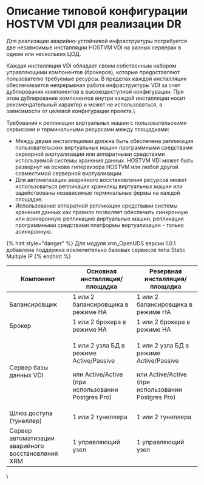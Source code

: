 # Описание типовой конфигурации HOSTVM VDI для реализации DR

Для реализации аварийно-устойчивой инфраструктуры потребуется две независимые инсталляции HOSTVM VDI на разных серверах в одном или нескольких ЦОД.&#x20;

Каждая инсталляция VDI обладает своим собственным набором управляющими компонентов (брокеров), которые предоставляют пользователю требуемые ресурсы. В пределах каждой инсталляции обеспечивается непрерывная работа инфраструктуры VDI за счет дублирования компонентов в высокодоступной конфигурации. При этом дублирование компонентов внутри каждой инсталляции носит рекомендательный характер и может не использоваться, в зависимости от целевой конфигурации проекта.\


Требования к репликации виртуальных машин с пользовательскими сервисами и терминальными ресурсами между площадками:

* Между двумя инсталляциями должна быть обеспечена репликация пользовательских виртуальных машин программными средствами серверной виртуализации или аппаратными средствами используемой системы хранения данных. HOSTVM VDI может быть развернут на основе гипервизора HOSTVM или любой другой совместимой серверной виртуализации.
* Для автоматизации аварийного восстановления ресурсов может использоваться репликация хранилищ виртуальных машин или задействованы независимые терминальные фермы на каждой площадке.
* Использование аппаратной репликации средствами системы хранения данных как правило позволяет обеспечить синхронную или асинхронную репликацию виртуальных машин, репликация программными средствами платформы виртуализации - только асинхронную.

{% hint style="danger" %}
Для модуля xrm\_OpenUDS версии 1.0.1 добавлена поддержка исключительно базовых сервисов типа Static Multiple IP
{% endhint %}

| Компонент                                          | Основная инсталляция/площадка                                                                            | Резервная инсталляция/площадка                                                                           |
| -------------------------------------------------- | -------------------------------------------------------------------------------------------------------- | -------------------------------------------------------------------------------------------------------- |
| Балансировщик                                      | 1 или 2 балансировщика  в режиме HA                                                                      | 1 или 2 балансировщика в режиме HA                                                                       |
| Брокер                                             | 1 или 2 брокера в режиме HA                                                                              | 1 или 2 брокера в режиме HA                                                                              |
| Сервер базы данных VDI                             | <p>1 или 2 узла БД в режиме Active/Passive </p><p>или Active/Active (при использовании Postgres Pro)</p> | <p>1 или 2 узла БД в режиме Active/Passive </p><p>или Active/Active (при использовании Postgres Pro)</p> |
| Шлюз доступа (тунеллер)                            | 1 или 2 тунеллера                                                                                        | 1 или 2 тунеллера                                                                                        |
| Сервер автоматизации аварийного восстановления XRM | 1 управляющий узел                                                                                       | 1 управляющий узел                                                                                       |

\
